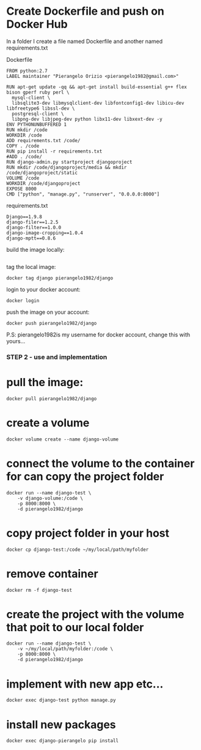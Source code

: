 
# Create Dockerfile and push on Docker Hub
In a folder I create a file named Dockerfile and another named requirements.txt

Dockerfile
```
FROM python:2.7
LABEL maintainer "Pierangelo Orizio <pierangelo1982@gmail.com>"

RUN apt-get update -qq && apt-get install build-essential g++ flex bison gperf ruby perl \
  mysql-client \ 
  libsqlite3-dev libmysqlclient-dev libfontconfig1-dev libicu-dev libfreetype6 libssl-dev \
  postgresql-client \
  libpng-dev libjpeg-dev python libx11-dev libxext-dev -y
ENV PYTHONUNBUFFERED 1
RUN mkdir /code
WORKDIR /code
ADD requirements.txt /code/
COPY . /code
RUN pip install -r requirements.txt
#ADD . /code/
RUN django-admin.py startproject djangoproject
RUN mkdir /code/djangoproject/media && mkdir /code/djangoproject/static
VOLUME /code
WORKDIR /code/djangoproject
EXPOSE 8000
CMD ["python", "manage.py", "runserver", "0.0.0.0:8000"]

```

requirements.txt
```
Django==1.9.8
django-filer==1.2.5
django-filter==1.0.0
django-image-cropping==1.0.4
django-mptt==0.8.6

```

build the image locally:
```

```

tag the local image:
```
docker tag django pierangelo1982/django
```

login to your docker account:
```
docker login
```

push the image on your account:
```
docker push pierangelo1982/django
```

P.S: pierangelo1982is my username for docker account, change this with yours...



### STEP 2 - use and implementation

# pull the image:
```
docker pull pierangelo1982/django
```

# create a volume
```
docker volume create --name django-volume
```
# connect the volume to the container for can copy the project folder
```
docker run --name django-test \
	-v django-volume:/code \
	-p 8000:8000 \
	-d pierangelo1982/django
```

# copy project folder in your host
```
docker cp django-test:/code ~/my/local/path/myfolder
```

# remove container
```
docker rm -f django-test
```

# create the project with the volume that poit to our local folder
```
docker run --name django-test \
	-v ~/my/local/path/myfolder:/code \
	-p 8000:8000 \
	-d pierangelo1982/django
```

# implement with new app etc...
```
docker exec django-test python manage.py
```

# install new packages
```
docker exec django-pierangelo pip install
```


